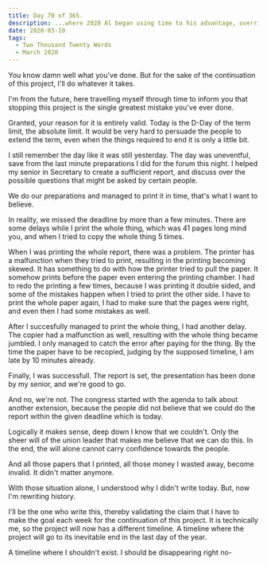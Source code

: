```yaml
---
title: Day 70 of 365.
description: ...where 2020 Al began using time to his advantage, overriding how empty this day's post would be, and explained what happened this day. The chaos of the Real Deadline of things.
date: 2020-03-10
tags:
  - Two Thousand Twenty Words
  - March 2020
---
```


You know damn well what you've done. But for the sake of the continuation of this project, I'll do whatever it takes.

I'm from the future, here travelling myself through time to inform you that stopping this project is the single greatest mistake you've ever done.

Granted, your reason for it is entirely valid. Today is the D-Day of the term limit, the absolute limit. It would be very hard to persuade the people to extend the term, even when the things required to end it is only a little bit.

I still remember the day like it was still yesterday. The day was uneventful, save from the last minute preparations I did for the forum this night. I helped my senior in Secretary to create a sufficient report, and discuss over the possible questions that might be asked by certain people.

We do our preparations and managed to print it in time, that's what I want to believe. 

In reality, we missed the deadline by more than a few minutes. There are some delays while I print the whole thing, which was 41 pages long mind you, and when I tried to copy the whole thing 5 times. 

When I was printing the whole report, there was a problem. The printer has a malfunction when they tried to print, resulting in the printing becoming skewed. It has something to do with how the printer tried to pull the paper. It somehow prints before the paper even entering the printing chamber. I had to redo the printing a few times, because I was printing it double sided, and some of the mistakes happen when I tried to print the other side. I have to print the whole paper again, I had to make sure that the pages were right, and even then I had some mistakes as well.

After I succesfully managed to print the whole thing, I had another delay. The copier had a malfunction as well, resulting with the whole thing became jumbled. I only managed to catch the error after paying for the thing. By the time the paper have to be recopied, judging by the supposed timeline, I am late by 10 minutes already.

Finally, I was successfull. The report is set, the presentation has been done by my senior, and we're good to go.

And no, we're not. The congress started with the agenda to talk about another extension, because the people did not believe that we could do the report within the given deadline which is today.

Logically it makes sense, deep down I know that we couldn't. Only the sheer will of the union leader that makes me believe that we can do this. In the end, the will alone cannot carry confidence towards the people.

And all those papers that I printed, all those money I wasted away, become invalid. It didn't matter anymore.

With those situation alone, I understood why I didn't write today. But, now I'm rewriting history.

I'll be the one who write this, thereby validating the claim that I have to make the goal each week for the continuation of this project. It is technically me, so the project will now has a different timeline. A timeline where the project will go to its inevitable end in the last day of the year.

A timeline where I shouldn't exist. I should be disappearing right no-